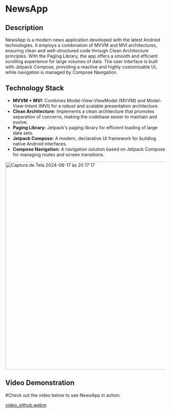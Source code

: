 # NewsApp

## Description

NewsApp is a modern news application developed with the latest Android technologies. It employs a combination of MVVM and MVI architectures, ensuring clean and well-structured code through Clean Architecture principles. With the Paging Library, the app offers a smooth and efficient scrolling experience for large volumes of data. The user interface is built with Jetpack Compose, providing a reactive and highly customizable UI, while navigation is managed by Compose Navigation.

## Technology Stack

- **MVVM + MVI:** Combines Model-View-ViewModel (MVVM) and Model-View-Intent (MVI) for a robust and scalable presentation architecture.
- **Clean Architecture:** Implements a clean architecture that promotes separation of concerns, making the codebase easier to maintain and evolve.
- **Paging Library:** Jetpack's paging library for efficient loading of large data sets.
- **Jetpack Compose:** A modern, declarative UI framework for building native Android interfaces.
- **Compose Navigation:** A navigation solution based on Jetpack Compose for managing routes and screen transitions.


<img width="654" alt="Captura de Tela 2024-06-17 às 20 17 17" src="https://github.com/smborgesMobile/NewsApp/assets/43793053/ac316024-15a0-485e-af0b-df9ce4b6ffea">


## Video Demonstration

#Check out the video below to see NewsApp in action:

[video_github.webm](https://github.com/smborgesMobile/NewsApp/assets/43793053/f821458c-8dec-45f6-980c-b86ed7739555)



